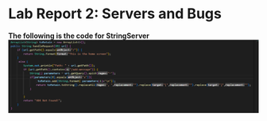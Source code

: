 # Lab Report 2: Servers and Bugs 

**The following is the code for StringServer**
![Image](StringServer.png)



